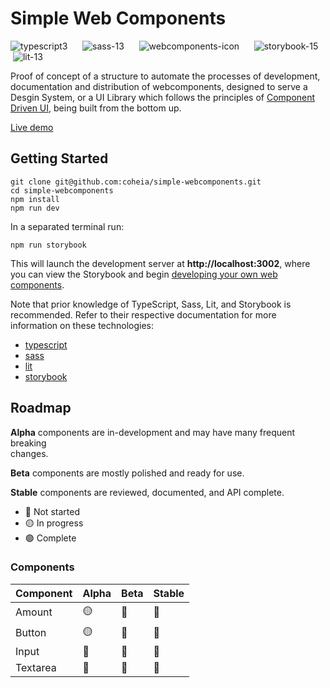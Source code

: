 # **Simple Web Components**
![typescript3](https://user-images.githubusercontent.com/81380764/219517131-550e9838-d239-4cf2-96ee-a3f98bb3b373.svg)      ![sass-13](https://user-images.githubusercontent.com/81380764/219517128-8ad988cb-8e32-49be-810c-744d3075c463.svg)      ![webcomponents-icon](https://user-images.githubusercontent.com/81380764/219517133-0ac9c66c-6183-422c-8950-c8ecf5f24120.svg)      ![storybook-15](https://user-images.githubusercontent.com/81380764/219517390-fa1be042-d15a-412b-9bb6-6ee517ac0713.svg)    ![lit-13](https://user-images.githubusercontent.com/81380764/219517123-97f6fde9-414c-4313-92da-b90a2d8c9481.svg)

Proof of concept of a structure to automate the processes of development, documentation and distribution of webcomponents, designed to serve a Desgin System, or a UI Library which follows the principles of [Component Driven UI](https://www.componentdriven.org/), being built from the bottom up.

[Live demo](https://simple-webcomponents.vercel.app/)

## **Getting Started**

```console
git clone git@github.com:coheia/simple-webcomponents.git
cd simple-webcomponents
npm install
npm run dev
```

In a separated terminal run:
```console
npm run storybook
```

This will launch the development server at **http://localhost:3002**, where you can view the Storybook and begin [developing your own web components](https://github.com/coheia/simple-webcomponents/blob/vite-config/src/docs/How%20to%20create%20a%20new%20component.mdx).

Note that prior knowledge of TypeScript, Sass, Lit, and Storybook is recommended. Refer to their respective documentation for more information on these technologies:
*   [typescript](https://typescriptlang.org)
*   [sass](https://sass-lang.com/)
*   [lit](https://lit.dev/)
*   [storybook](https://storybook.js.org/)

## Roadmap

**Alpha** components are in-development and may have many frequent breaking  
changes.

**Beta** components are mostly polished and ready for use.

**Stable** components are reviewed, documented, and API complete.

*   🔴 Not started
*   🟡 In progress
*   🟢 Complete

### Components

| Component | Alpha | Beta | Stable |
| --- | --- | --- | --- |
| Amount    | 🟡 | 🔴 | 🔴 |
| Button    | 🟡 | 🔴 | 🔴 |
| Input     | 🔴 | 🔴 | 🔴 |
| Textarea  | 🔴 | 🔴 | 🔴 |
